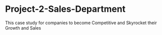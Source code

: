 # Project-2-Sales-Department
This case study for companies to become Competitive and Skyrocket their Growth and Sales
